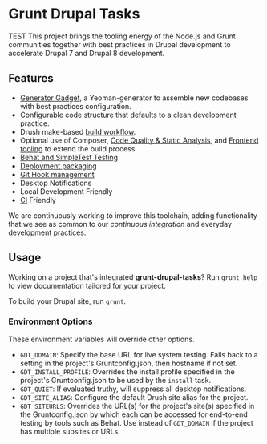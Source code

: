 # Grunt Drupal Tasks

TEST This project brings the tooling energy of the Node.js and Grunt communities
together with best practices in Drupal development to accelerate Drupal 7 and
Drupal 8 development.

## Features

* [Generator Gadget](https://github.com/phase2/generator-gadget), a
  Yeoman-generator to assemble new codebases with best practices configuration.
* Configurable code structure that defaults to a clean development practice.
* Drush make-based [build workflow](10_BUILD.md).
* Optional use of Composer,
  [Code Quality & Static Analysis](20_QUALITY.md), and [Frontend tooling](30_FRONTEND.md)
  to extend the build process.
* [Behat and SimpleTest Testing](40_TESTING.md)
* [Deployment packaging](60_PACKAGE.md)
* [Git Hook management](70_GIT_INTEGRATION.md)
* Desktop Notifications
* Local Development Friendly
* [CI](80_CI.md) Friendly

We are continuously working to improve this toolchain, adding functionality that
we see as common to our _continuous integration_ and everyday development
practices.

## Usage

Working on a project that's integrated **grunt-drupal-tasks**? Run `grunt help`
to view documentation tailored for your project.

To build your Drupal site, run `grunt`.

### Environment Options

These environment variables will override other options.

* `GDT_DOMAIN`: Specify the base URL for live system testing. Falls back to a
setting in the project's Gruntconfig.json, then hostname if not set.
* `GDT_INSTALL_PROFILE`: Overrides the install profile specified in the
project's Gruntconfig.json to be used by the `install` task.
* `GDT_QUIET`: If evaluated truthy, will suppress all desktop notifications.
* `GDT_SITE_ALIAS`: Configure the default Drush site alias for the project.
* `GDT_SITEURLS`: Overrides the URL(s) for the project's site(s) specified in
the Gruntconfig.json by which each can be accessed for end-to-end testing by
tools such as Behat. Use instead of `GDT_DOMAIN` if the project has multiple
subsites or URLs.
